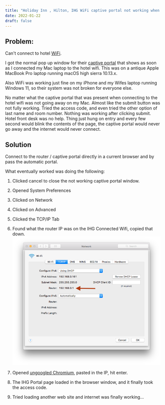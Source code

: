 ```yaml
---
title: "Holiday Inn , Hilton, IHG WiFi captive portal not working when using Apple MacBook Pro "
date: 2022-01-22
draft: false
---
```


## Problem:  

Can't connect to hotel [WiFi](https://en.wikipedia.org/wiki/Wi-Fi).

I got the normal pop up window for their [captive portal](https://en.wikipedia.org/wiki/Captive_portal) that shows as soon as I connected my Mac laptop to the hotel wifi. This was on a antique Apple MacBook Pro laptop running macOS high sierra 10.13.x.

Also WiFi was working just fine on my iPhone and my Wifes laptop running Windows 11, so their system was not broken for everyone else.

No matter what the captive portal that was present when connecting to the hotel wifi was not going away on my Mac. Almost like the submit button was not fully working. Tried the access code, and even tried the other option of last name and room number. Nothing was working after clicking submit. Hotel front desk was no help. Thing just hung on entry and every few second would blink the contents of the page, the captive portal would never go away and the internet would never connect. 

## Solution

Connect to the router / captive portal  directly in a current browser and by pass the automatic portal.

What eventually worked was doing the following:

1. Clicked cancel to close the not working captive portal window.

1. Opened System Preferences 

3. Clicked on Network

4. Clicked on Advanced

5. Clicked the TCP/IP Tab 

6. Found  what the router IP was on the IHG Connected Wifi, copied that down.
    ![image alt text](images/SystemPreferencesNetworkRouteIP.png)

7. Opened [ungoogled Chromium](https://ungoogled-software.github.io/), pasted in the IP, hit enter.

8. The IHG Portal page loaded in the browser window, and it finally took the access code. 

9. Tried loading another web site and internet was finally working...